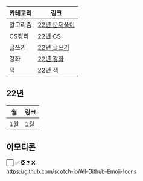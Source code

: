 |카테고리|링크|
| ------ | ------ | 
| 알고리즘| [22년 문제풀이](22년/22년-문제풀이.md) | 
| CS정리 | [22년 CS](22년/22년-CS.md) |
| 글쓰기 | [22년 글쓰기](22년/22년-글쓰기.md) |
| 강좌 | [22년 강좌](22년/22년-강좌.md) |
| 책 | [22년 책](22년/22년-책.md)|

## 22년

|월|링크|
| ------ | ------ | 
| 1월| [1월](22년/1월/1월-ToDo.md) | 

## 이모티콘

:white_large_square:
:white_check_mark:
:negative_squared_cross_mark:
:question:
:x:       
https://github.com/scotch-io/All-Github-Emoji-Icons